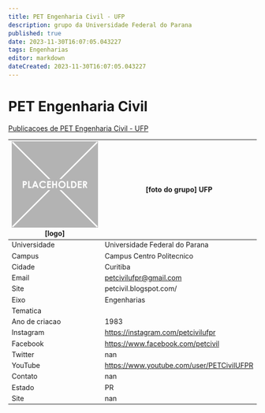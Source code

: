 ```yaml
---
title: PET Engenharia Civil - UFP
description: grupo da Universidade Federal do Parana
published: true
date: 2023-11-30T16:07:05.043227
tags: Engenharias
editor: markdown
dateCreated: 2023-11-30T16:07:05.043227
---
```


# PET Engenharia Civil

[Publicacoes de PET Engenharia Civil - UFP](/atividade/61PETEngenhariaCivilUFP/feed.md)

| ![placeholder.png](/placeholder.png) [logo] | [foto do grupo] UFP         |
| ------------------------------------------- | ------------------------------------------------- |
| Universidade                                | Universidade Federal do Parana      |
| Campus                                      | Campus Centro Politecnico            |
| Cidade                                      | Curitiba             |
| Email                                       | petcivilufpr@gmail.com             |
| Site                                        | petcivil.blogspot.com/              |
| Eixo                                        | Engenharias              |
| Tematica                                    |           |
| Ano de criacao                              | 1983        |
| Instagram                                   | https://instagram.com/petcivilufpr         |
| Facebook                                    | https://www.facebook.com/petcivil          |
| Twitter                                     | nan           |
| YouTube                                     | https://www.youtube.com/user/PETCivilUFPR           |
| Contato                                     | nan         |
| Estado                                      |  PR            |
| Site                                        | nan |
